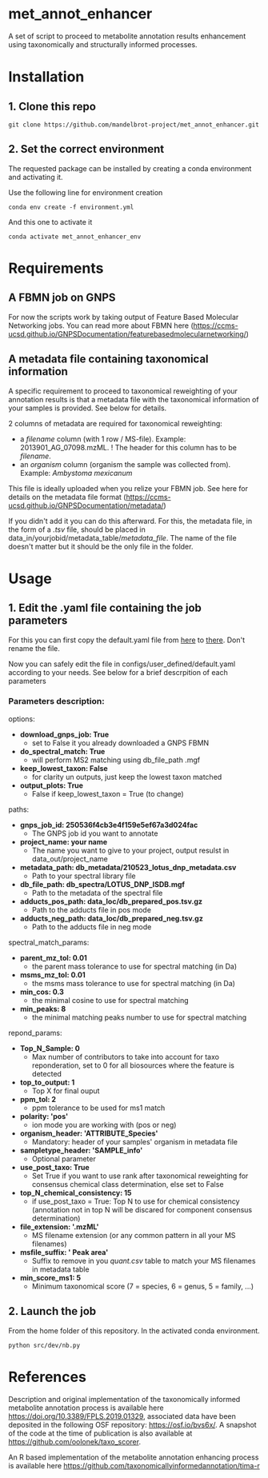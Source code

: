 # met_annot_enhancer

A set of script to proceed to metabolite annotation results enhancement using taxonomically and structurally informed processes.

# Installation
## 1. Clone this repo

`git clone https://github.com/mandelbrot-project/met_annot_enhancer.git`


## 2. Set the correct environment


The requested package can be installed by creating a conda environment and activating it.

Use the following line for environment creation 

`conda env create -f environment.yml`

And this one to activate it 

`conda activate met_annot_enhancer_env`

# Requirements 
## A FBMN job on GNPS

For now the scripts work by taking output of Feature Based Molecular Networking jobs.
You can read more about FBMN here (https://ccms-ucsd.github.io/GNPSDocumentation/featurebasedmolecularnetworking/)

## A metadata file containing taxonomical information 

A specific requirement to proceed to taxonomical reweighting of your annotation results is that a metadata file with the taxonomical information of your samples is provided. See below for details.

2 columns of metadata are required for taxonomical reweighting:
  - a *filename* column (with 1 row / MS-file). Example: 2013901_AG_07098.mzML.
        ! The header for this column has to be *filename*.
  - an *organism* column (organism the sample was collected from). Example: *Ambystoma mexicanum*

This file is ideally uploaded when you relize your FBMN job. See here for details on the metadata file format (https://ccms-ucsd.github.io/GNPSDocumentation/metadata/)
 
If you didn't add it you can do this afterward. For this, the metadata file, in the form of a *.tsv* file, should be placed in data_in/yourjobid/metadata_table/*metadata_file*. The name of the file doesn't matter but it should be the only file in the folder.
  
# Usage

## 1. Edit the .yaml file containing the job parameters

For this you can first copy the default.yaml file from [here](https://github.com/mandelbrot-project/met_annot_enhancer/tree/main/configs/default) to 
[there](https://github.com/mandelbrot-project/met_annot_enhancer/tree/main/configs/user_defined). Don't rename the file.

Now you can safely edit the file in configs/user_defined/default.yaml according to your needs. See below for a brief descrpition of each parameters
### Parameters description: 

options:

  - **download_gnps_job: True**
    - set to False it you already downloaded a GNPS FBMN
  - **do_spectral_match: True**
    - will perform MS2 matching using db_file_path .mgf
  - **keep_lowest_taxon: False**
    - for clarity un outputs, just keep the lowest taxon matched
  - **output_plots: True**
    - False if keep_lowest_taxon = True (to change)
 
paths:

  - **gnps_job_id: 250536f4cb3e4f159e5ef67a3d024fac**
    - The GNPS job id you want to annotate
  - **project_name: your name**
    - The name you want to give to your project, output resulst in data_out/project_name
  - **metadata_path: db_metadata/210523_lotus_dnp_metadata.csv**
    - Path to your spectral library file
  - **db_file_path: db_spectra/LOTUS_DNP_ISDB.mgf**
    - Path to the metadata of the spectral file
  - **adducts_pos_path: data_loc/db_prepared_pos.tsv.gz**
    - Path to the adducts file in pos mode
  - **adducts_neg_path: data_loc/db_prepared_neg.tsv.gz**
    - Path to the adducts file in neg mode

spectral_match_params:

  - **parent_mz_tol: 0.01**
    - the parent mass tolerance to use for spectral matching (in Da)
  - **msms_mz_tol: 0.01**
    - the msms mass tolerance to use for spectral matching (in Da)
  - **min_cos: 0.3**
    - the minimal cosine to use for spectral matching
  - **min_peaks: 8**
    - the minimal matching peaks number to use for spectral matching

repond_params:

  - **Top_N_Sample: 0**
    - Max number of contributors to take into account for taxo reponderation, set to 0 for all biosources where the feature is detected
  - **top_to_output: 1**
    - Top X for final ouput
  - **ppm_tol: 2**
    - ppm tolerance to be used for ms1 match
  - **polarity: 'pos'**
    - ion mode you are working with (pos or neg)
  - **organism_header: 'ATTRIBUTE_Species'**
    - Mandatory: header of your samples' organism in metadata file
  - **sampletype_header: 'SAMPLE_info'**
    - Optional parameter
  - **use_post_taxo: True**
    - Set True if you want to use rank after taxonomical reweighting for consensus chemical class determination, else set to False
  - **top_N_chemical_consistency: 15**
    - if use_post_taxo = True: Top N to use for chemical consistency (annotation not in top N will be discared for component consensus determination)
  - **file_extension: '.mzML'**
    - MS filename extension (or any common pattern in all your MS filenames)
  - **msfile_suffix: ' Peak area'**
    - Suffix to remove in you *quant.csv* table to match your MS filenames in metadata table
  - **min_score_ms1: 5**
    - Minimum taxonomical score (7 = species, 6 = genus, 5 = family, ...)
  
## 2. Launch the job

From the home folder of this repository. In the activated conda environment.

`python src/dev/nb.py`


# References

Description and original implementation of the taxonomically informed metabolite annotation process is available here https://doi.org/10.3389/FPLS.2019.01329, associated data have been deposited in the following OSF repository: <https://osf.io/bvs6x/>.
A snapshot of the code at the time of publication is also available at <https://github.com/oolonek/taxo_scorer>.

An R based implementation of the metabolite annotation enhancing process is available here https://github.com/taxonomicallyinformedannotation/tima-r
